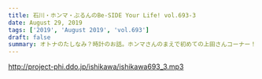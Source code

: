 ```yaml
---
title: 石川・ホンマ・ぶるんのBe-SIDE Your Life! vol.693-3
date: August 29, 2019
tags: ['2019', 'August 2019', 'vol.693']
draft: false
summary: オトナのたしなみ？時計のお話。ホンマさんのまえで初めての上田さんコーナー！MIURA
---
```


http://project-phi.ddo.jp/ishikawa/ishikawa693_3.mp3